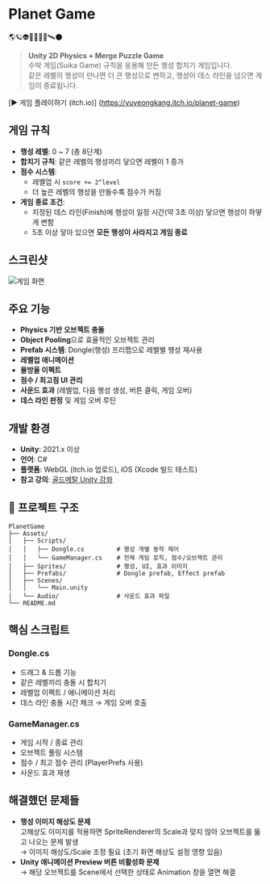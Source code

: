 # Planet Game
🌎🪐👽👩🏻‍🚀🚀🛰️🌑

> **Unity 2D Physics + Merge Puzzle Game**  
> 수박 게임(Suika Game) 규칙을 응용해 만든 행성 합치기 게임입니다.  
> 같은 레벨의 행성이 만나면 더 큰 행성으로 변하고, 행성이 데스 라인을 넘으면 게임이 종료됩니다.

[▶ 게임 플레이하기 (itch.io)]  (https://yuyeongkang.itch.io/planet-game)


## 게임 규칙

- **행성 레벨**: 0 ~ 7 (총 8단계)
- **합치기 규칙**: 같은 레벨의 행성끼리 닿으면 레벨이 1 증가
- **점수 시스템**:  
  - 레벨업 시 `score += 2^level`
  - 더 높은 레벨의 행성을 만들수록 점수가 커짐
- **게임 종료 조건**:  
  - 지정된 데스 라인(Finish)에 행성이 일정 시간(약 3초 이상) 닿으면 행성이 하얗게 변함
  - 5초 이상 닿아 있으면 **모든 행성이 사라지고 게임 종료**


## 스크린샷
![게임 화면](GamePlay/동글0.png)




## 주요 기능

- **Physics 기반 오브젝트 충돌**
- **Object Pooling**으로 효율적인 오브젝트 관리
- **Prefab 시스템**: Dongle(행성) 프리팹으로 레벨별 행성 재사용
- **레벨업 애니메이션**
- **물방울 이펙트**
- **점수 / 최고점 UI 관리**
- **사운드 효과** (레벨업, 다음 행성 생성, 버튼 클릭, 게임 오버)
- **데스 라인 판정** 및 게임 오버 루틴


## 개발 환경

- **Unity**: 2021.x 이상
- **언어**: C#
- **플랫폼**: WebGL (itch.io 업로드), iOS (Xcode 빌드 테스트)
- **참고 강의**: [골드메탈 Unity 강좌](https://www.youtube.com/watch?v=eQPp0QTz4JM&list=PLO-mt5Iu5TeajtA5UQT7_2UjB7_dkGagU)


## 📂 프로젝트 구조
```plaintext
PlanetGame
├── Assets/
│   ├── Scripts/
│   │   ├── Dongle.cs         # 행성 개별 동작 제어
│   │   └── GameManager.cs    # 전체 게임 로직, 점수/오브젝트 관리
│   ├── Sprites/              # 행성, UI, 효과 이미지
│   ├── Prefabs/              # Dongle prefab, Effect prefab
│   ├── Scenes/
│   │   └── Main.unity
│   └── Audio/                # 사운드 효과 파일
└── README.md
```

## 핵심 스크립트

### Dongle.cs
- 드래그 & 드롭 기능
- 같은 레벨끼리 충돌 시 합치기
- 레벨업 이펙트 / 애니메이션 처리
- 데스 라인 충돌 시간 체크 → 게임 오버 호출

### GameManager.cs
- 게임 시작 / 종료 관리
- 오브젝트 풀링 시스템
- 점수 / 최고 점수 관리 (PlayerPrefs 사용)
- 사운드 효과 재생


## 해결했던 문제들

- **행성 이미지 해상도 문제**  
  고해상도 이미지를 적용하면 SpriteRenderer의 Scale과 맞지 않아 오브젝트를 뚫고 나오는 문제 발생  
  → 이미지 해상도/Scale 조정 필요 (초기 화면 해상도 설정 영향 있음)
- **Unity 애니메이션 Preview 버튼 비활성화 문제**  
  → 해당 오브젝트를 Scene에서 선택한 상태로 Animation 창을 열면 해결

